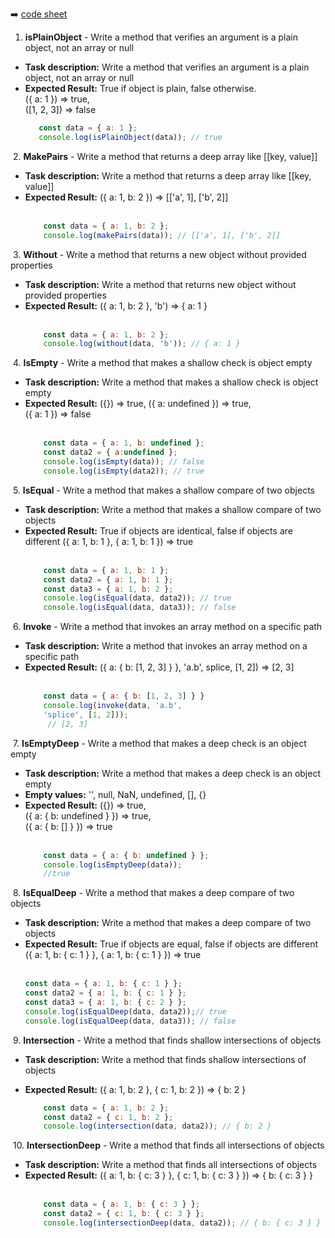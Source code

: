 :arrow_right: [code sheet](ex_javascript_functions.js)

1.  **isPlainObject** - Write a method that verifies an argument is a plain object, not an array or null
 * **Task description:** Write a method that verifies an argument is a plain object, not an array or null  
 * **Expected Result:** True if object is plain, false otherwise.   
     ({ a: 1 }) => true,   
     ([1, 2, 3]) => false
​
     ```js
        const data = { a: 1 };
        console.log(isPlainObject(data)); // true
     ```
​
2.  **MakePairs** - Write a method that returns a deep array like [[key, value]]
  * **Task description:** Write a method that returns a deep array like [[key, value]]   
  * **Expected Result:** ({ a: 1, b: 2 }) => [['a', 1], ['b', 2]]   
​
    ```js
        const data = { a: 1, b: 2 };
        console.log(makePairs(data)); // [['a', 1], ['b', 2]] 
     ```
​
3.  **Without** - Write a method that returns a new object without provided properties
 
  * **Task description:** Write a method that returns new object without provided properties   
  * **Expected Result:** ({ a: 1, b: 2 }, 'b') => { a: 1 }   
​
    ```js
        const data = { a: 1, b: 2 };
        console.log(without(data, 'b')); // { a: 1 }
     ```
​
4.  **IsEmpty** - Write a method that makes a shallow check is object empty
  * **Task description:** Write a method that makes a shallow check is object empty   
  * **Expected Result:** ({}) => true, ({ a: undefined }) => true,   
      ({ a: 1 }) => false   
​
    ```js
        const data = { a: 1, b: undefined };
        const data2 = { a:undefined };
        console.log(isEmpty(data)); // false
        console.log(isEmpty(data2)); // true 
     ```
​
5.  **IsEqual** - Write a method that makes a shallow compare of two objects
  * **Task description:** Write a method that makes a shallow compare of two objects   
  * **Expected Result:** True if objects are identical, false if objects are different ({ a: 1, b: 1 }, { a: 1, b: 1 }) => true   
​
    ```js
        const data = { a: 1, b: 1 };  
        const data2 = { a: 1, b: 1 };  
        const data3 = { a: 1, b: 2 };
        console.log(isEqual(data, data2)); // true  
        console.log(isEqual(data, data3)); // false
     ```
​
6.  **Invoke** - Write a method that invokes an array method on a specific path
  * **Task description:** Write a method that invokes an array method on a specific path   
  * **Expected Result:** ({ a: { b: [1, 2, 3] } }, 'a.b', splice, [1, 2]) => [2, 3]   
​
    ```js
        const data = { a: { b: [1, 2, 3] } }
        console.log(invoke(data, 'a.b', 
        'splice', [1, 2]));
         // [2, 3]
     ```
​
7.  **IsEmptyDeep** - Write a method that makes a deep check is an object empty
 
  * **Task description:** Write a method that makes a deep check is an object empty   
  * **Empty values:** '', null, NaN, undefined, [], {}   
  * **Expected Result:** ({}) => true,   
      ({ a: { b: undefined } }) => true,   
      ({ a: { b: [] } }) => true   
​
    ```js
        const data = { a: { b: undefined } };
        console.log(isEmptyDeep(data));
        //true
     ```
​
8.  **IsEqualDeep** - Write a method that makes a deep compare of two objects
  
  * **Task description:** Write a method that makes a deep compare of two objects   
  * **Expected Result:** True if objects are equal, false if objects are different ({ a: 1, b: { c: 1 } }, { a: 1, b: { c: 1 } }) => true   
​
    ```js
    const data = { a: 1, b: { c: 1 } };  
    const data2 = { a: 1, b: { c: 1 } };  
    const data3 = { a: 1, b: { c: 2 } };
    console.log(isEqualDeep(data, data2));// true  
    console.log(isEqualDeep(data, data3)); // false   
     ```
​
9.  **Intersection** - Write a method that finds shallow intersections of objects
   
  * **Task description:** Write a method that finds shallow intersections of objects   
  * **Expected Result:** ({ a: 1, b: 2 }, { c: 1, b: 2 }) => { b: 2 }   
 
    ```js
        const data = { a: 1, b: 2 };  
        const data2 = { c: 1, b: 2 };
        console.log(intersection(data, data2)); // { b: 2 }
     ```
​
10.  **IntersectionDeep** - Write a method that finds all intersections of objects
   
  * **Task description:** Write a method that finds all intersections of objects  
  * **Expected Result:** ({ a: 1, b: { c: 3 } }, { c: 1, b: { c: 3 } }) => { b: { c: 3 } }   
​
    ```js
        const data = { a: 1, b: { c: 3 } };  
        const data2 = { c: 1, b: { c: 3 } };
        console.log(intersectionDeep(data, data2)); // { b: { c: 3 } }
     ```
